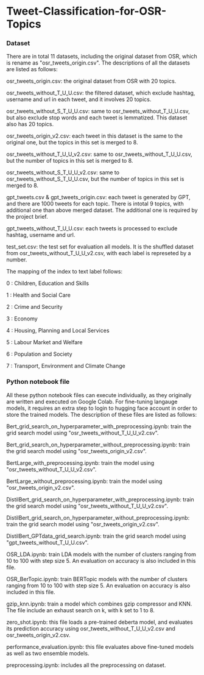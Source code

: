 # Tweet-Classification-for-OSR-Topics

### Dataset

There are in total 11 datasets, including the original dataset from OSR, which is rename as "osr_tweets_origin.csv". The descriptions of all the datasets are listed as follows:

osr_tweets_origin.csv: the original dataset from OSR with 20 topics.

osr_tweets_without_T_U_U.csv: the filtered dataset, which exclude hashtag, username and url in each tweet, and it involves 20 topics.

osr_tweets_without_S_T_U_U.csv: same to osr_tweets_without_T_U_U.csv, but also exclude stop words and each tweet is lemmatized. This dataset also has 20 topics.

osr_tweets_origin_v2.csv: each tweet in this dataset is the same to the original one, but the topics in this set is merged to 8.

osr_tweets_without_T_U_U_v2.csv: same to osr_tweets_without_T_U_U.csv, but the number of topics in this set is merged to 8.

osr_tweets_without_S_T_U_U_v2.csv: same to osr_tweets_without_S_T_U_U.csv, but the number of topics in this set is merged to 8.

gpt_tweets.csv & gpt_tweets_origin.csv: each tweet is generated by GPT, and there are 1000 tweets for each topic. There is intotal 9 topics, with additional one than above merged dataset. The additional one is required by the project brief.

gpt_tweets_without_T_U_U.csv: each tweets is processed to exclude hashtag, username and url.

test_set.csv: the test set for evaluation all models. It is the shuffled dataset from osr_tweets_without_T_U_U_v2.csv, with each label is represeted by a number. 

The mapping of the index to text label follows:

0 : Children, Education and Skills

1 : Health and Social Care

2 : Crime and Security

3 : Economy

4 : Housing, Planning and Local Services

5 : Labour Market and Welfare

6 : Population and Society

7 : Transport, Environment and Climate Change



###  Python notebook file

All these python notebook files can execute individually, as they originally are written and executed on Google Colab. For fine-tuning langauge models, it requires an extra step to login to hugging face account in order to store the trained models. The description of these files are listed as follows:

Bert_grid_search_on_hyperparameter_with_preprocessing.ipynb: train the grid search model using "osr_tweets_without_T_U_U_v2.csv".

Bert_grid_search_on_hyperparameter_without_preprocessing.ipynb: train the grid search model using "osr_tweets_origin_v2.csv".

BertLarge_with_preprocessing.ipynb: train the model using "osr_tweets_without_T_U_U_v2.csv".

BertLarge_without_preprocessing.ipynb: train the model using "osr_tweets_origin_v2.csv".

DistilBert_grid_search_on_hyperparameter_with_preprocessing.ipynb: train the grid search model using "osr_tweets_without_T_U_U_v2.csv".

DistilBert_grid_search_on_hyperparameter_without_preprocessing.ipynb: train the grid search model using "osr_tweets_origin_v2.csv".

DistilBert_GPTdata_grid_search.ipynb: train the grid search model using "gpt_tweets_without_T_U_U.csv".

OSR_LDA.ipynb: train LDA models with the number of clusters ranging from 10 to 100 with step size 5. An evaluation on accuracy is also included in this file.

OSR_BerTopic.ipynb: train BERTopic models with the number of clusters ranging from 10 to 100 with step size 5. An evaluation on accuracy is also included in this file.

gzip_knn.ipynb: train a model which combines gzip compressor and KNN. The file include an exhaust search on k, with k set to 1 to 8.

zero_shot.ipynb: this file loads a pre-trained deberta model, and evaluates its prediction accuracy using osr_tweets_without_T_U_U_v2.csv and osr_tweets_origin_v2.csv.

performance_evaluation.ipynb: this file evaluates above fine-tuned models as well as two ensemble models.

preprocessing.ipynb: includes all the preprocessing on dataset.



